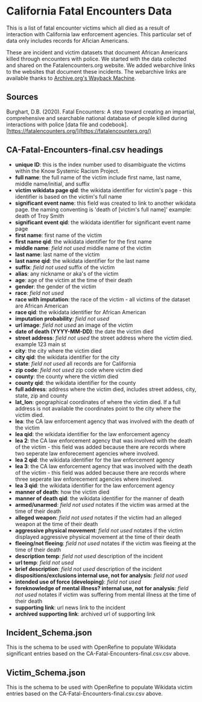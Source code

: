 # California Fatal Encounters Data
This is a list of fatal encounter victims which all died as a result of interaction with California law enforcement agencies. This particular set of data only includes records for Afician Americans.

These are incident and victim datasets that document African Americans killed through encounters with police. We started with the data collected and shared on the Fatalencounters.org website. We added webarchive links to the websites that document these incidents. The webarchive links are available thanks to [Archive.org's Wayback Machine](https://archive.org/).

## Sources

Burghart, D.B. (2020). Fatal Encounters: 
A step toward creating an impartial, comprehensive and searchable national database of people killed during interactions with police [data file and codebook]. [https://fatalencounters.org/](https://fatalencounters.org/)

## CA-Fatal-Encounters-final.csv headings
- **unique ID**: this is the index number used to disambiguate the victims within the Know Systemic Racism Project.
- **full name**: the full name of the victim include first name, last name, middle name/initial, and suffix
- **victim wikidata page qid**: the wikidata identifier for victim's page - this identifier is based on the victim's full name
- **significant event name**: this field was created to link to another wikidata page. the naming conventing is 'death of [victim's full name]' example: death of Troy Smith
- **significant event qid**: the wikidata identifier for significant event name page 
- **first name**: first name of the victim
- **first name qid**: the wikidata identifier for the first name
- **middle name**: *field not used* middle name of the victim
- **last name**: last name of the victim
- **last name qid**: the wikidata identifier for the last name
- **suffix**: *field not used* suffix of the victim
- **alias**: any nickname or aka's of the victim
- **age**: age of the victim at the time of their death
- **gender**: the gender of the victim
- **race**: *field not used*
- **race with imputation**: the race of the victim - all victims of the dataset are African American
- **race qid**: the wikidata identifier for African American
- **imputation probability**: *field not used*
- **url image**: *field not used* an image of the victim
- **date of death (YYYY-MM-DD)**: the date the victim died
- **street address**: *field not used* the street address where the victim died. example 123 main st
- **city**: the city where the victim died
- **city qid**: the wikidata identifier for the city
- **state**: *field not used* all records are for California
- **zip code**: *field not used* zip code where victim died
- **county**: the county where the victim died
- **county qid**: the wikidata identifier for the county
- **full address**: address where the victim died, includes street addess, city, state, zip and county
- **lat_lon**: geographical coordinates of where the victim died. If a full address is not available the coordinates point to the city where the victim died.
- **lea**: the CA law enforcement agency that was involved with the death of the victim
- **lea qid**: the wikidata identifier for the law enforcement agency
- **lea 2**: the CA law enforcement agency that was involved with the death of the victim - this field was added because there are records where two seperate law enforecement agencies where involved.
- **lea 2 qid**: the wikidata identifier for the law enforcement agency
- **lea 3**: the CA law enforcement agency that was involved with the death of the victim - this field was added because there are records where three seperate law enforecement agencies where involved.
- **lea 3 qid**: the wikidata identifier for the law enforcement agency
- **manner of death**: how the victim died
- **manner of death qid**: the wikidata identifier for the manner of death
- **armed/unarmed**: *field not used* notates if the victim was armed at the time of their death
- **alleged weapon**: *field not used* notates if the victim had an alleged weapon at the time of their death
- **aggressive physical movement**: *field not used* notates if the victim displayed aggressive physical movement at the time of their death
- **fleeing/not fleeing**: *field not used* notates if the victim was fleeing at the time of their death
- **description temp**: *field not used* description of the incident
- **url temp**: *field not used*
- **brief description**: *field not used* description of the incident
- **dispositions/exclusions internal use, not for analysis**: *field not used*
- **intended use of force (developing)**: *field not used* 
- **foreknowledge of mental illness? internal use, not for analysis**: *field not used* notates if victim was suffering from mental illness at the time of their death
- **supporting link**: url news link to the incident
- **archived supporting link**: archived url of supporting link

## Incident_Schema.json
This is the schema to be used with OpenRefine to populate Wikidata significant entries based on the CA-Fatal-Encounters-final.csv.csv above.

## Victim_Schema.json
This is the schema to be used with OpenRefine to populate Wikidata victim entries based on the CA-Fatal-Encounters-final.csv.csv above.
